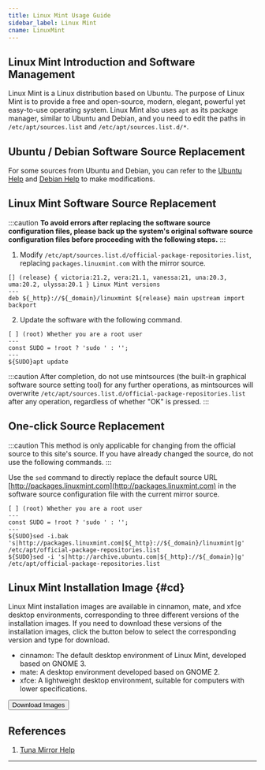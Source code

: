 ```yaml
---
title: Linux Mint Usage Guide
sidebar_label: Linux Mint
cname: LinuxMint
---
```


## Linux Mint Introduction and Software Management
Linux Mint is a Linux distribution based on Ubuntu. The purpose of Linux Mint is to provide a free and open-source, modern, elegant, powerful yet easy-to-use operating system. Linux Mint also uses `apt` as its package manager, similar to Ubuntu and Debian, and you need to edit the paths in `/etc/apt/sources.list` and `/etc/apt/sources.list.d/*`.

## Ubuntu / Debian Software Source Replacement

For some sources from Ubuntu and Debian, you can refer to the [Ubuntu Help](./ubuntu) and [Debian Help](./debian) to make modifications.

## Linux Mint Software Source Replacement

:::caution
**To avoid errors after replacing the software source configuration files, please back up the system's original software source configuration files before proceeding with the following steps.**
:::

1. Modify `/etc/apt/sources.list.d/official-package-repositories.list`, replacing `packages.linuxmint.com` with the mirror source.

```deb varcode
[] (release) { victoria:21.2, vera:21.1, vanessa:21, una:20.3, uma:20.2, ulyssa:20.1 } Linux Mint versions
---
deb ${_http}://${_domain}/linuxmint ${release} main upstream import backport
```

2. Update the software with the following command.

```shell varcode
[ ] (root) Whether you are a root user
---
const SUDO = !root ? 'sudo ' : '';
---
${SUDO}apt update
```

:::caution
After completion, do not use mintsources (the built-in graphical software source setting tool) for any further operations, as mintsources will overwrite `/etc/apt/sources.list.d/official-package-repositories.list` after any operation, regardless of whether "OK" is pressed.
:::

## One-click Source Replacement

:::caution
This method is only applicable for changing from the official source to this site's source. If you have already changed the source, do not use the following commands.
:::

Use the `sed` command to directly replace the default source URL [http://packages.linuxmint.com](http://packages.linuxmint.com) in the software source configuration file with the current mirror source.

```shell varcode
[ ] (root) Whether you are a root user
---
const SUDO = !root ? 'sudo ' : '';
---
${SUDO}sed -i.bak 's|http://packages.linuxmint.com|${_http}://${_domain}/linuxmint|g' /etc/apt/official-package-repositories.list
${SUDO}sed -i 's|http://archive.ubuntu.com|${_http}://${_domain}|g' /etc/apt/official-package-repositories.list
```

## Linux Mint Installation Image {#cd}
Linux Mint installation images are available in cinnamon, mate, and xfce desktop environments, corresponding to three different versions of the installation images. If you need to download these versions of the installation images, click the button below to select the corresponding version and type for download.

- cinnamon: The default desktop environment of Linux Mint, developed based on GNOME 3.
- mate: A desktop environment developed based on GNOME 2.
- xfce: A lightweight desktop environment, suitable for computers with lower specifications.

<a href="/release?release=Linux%20Mint">
    <button className="button button--primary">
    Download Images
    </button>
</a>

## References
1. [Tuna Mirror Help](https://mirrors.tuna.tsinghua.edu.cn/help/linuxmint/)

---
